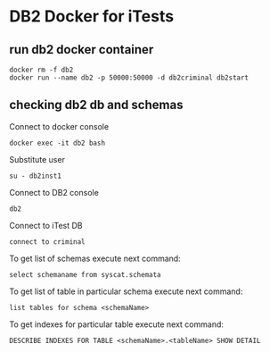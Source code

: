 # DB2 Docker for iTests

 ## run db2 docker container
 ```
 docker rm -f db2
 docker run --name db2 -p 50000:50000 -d db2criminal db2start
 ```

 ## checking db2 db and schemas
 Connect to docker console
 ```
 docker exec -it db2 bash
 ```
 
 Substitute user
 ```
 su - db2inst1
 ```
 
 Connect to DB2 console
 ```
 db2
 ```
 
 Connect to iTest DB
 ```
 connect to criminal
 ```
 
 To get list of schemas execute next command:
 ```
 select schemaname from syscat.schemata
 ```
 
 To get list of table in particular schema execute next command:
 ```
 list tables for schema <schemaName>
 ```
 
 To get indexes for particular table execute next command:
 ```
 DESCRIBE INDEXES FOR TABLE <schemaName>.<tableName> SHOW DETAIL
 ```